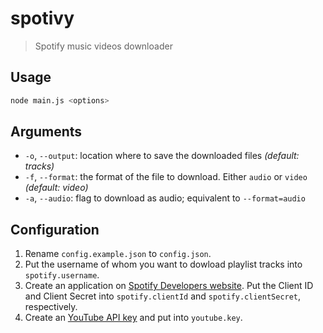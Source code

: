 # spotivy
> Spotify music videos downloader

## Usage
```bash
node main.js <options>
```

## Arguments
- `-o`, `--output`: location where to save the downloaded files *(default: tracks)*
- `-f`, `--format`: the format of the file to download. Either `audio` or `video` *(default: video)*
- `-a`, `--audio`: flag to download as audio; equivalent to `--format=audio`

## Configuration
1.  Rename `config.example.json` to `config.json`.
1.  Put the username of whom you want to dowload playlist tracks into `spotify.username`.
1.  Create an application on [Spotify Developers website](https://developer.spotify.com/my-applications/).
    Put the Client ID and Client Secret into `spotify.clientId` and `spotify.clientSecret`, respectively.
1.  Create an [YouTube API key](https://console.developers.google.com) and put into `youtube.key`.